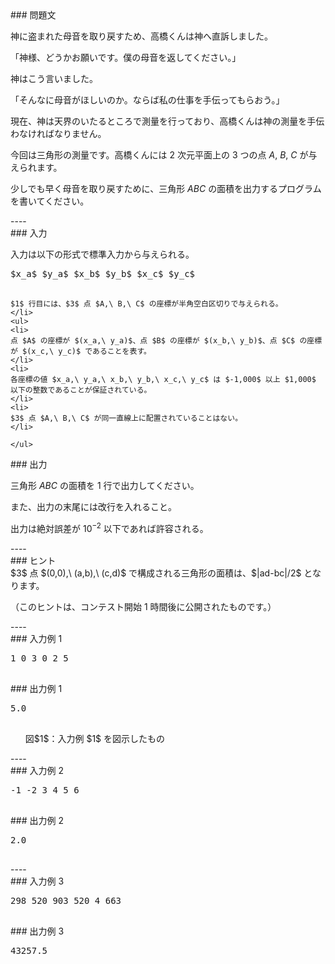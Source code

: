 <div>

<div>
### 問題文
<section>

神に盗まれた母音を取り戻すため、高橋くんは神へ直訴しました。

「神様、どうかお願いです。僕の母音を返してください。」

神はこう言いました。

「そんなに母音がほしいのか。ならば私の仕事を手伝ってもらおう。」


現在、神は天界のいたるところで測量を行っており、高橋くんは神の測量を手伝わなければなりません。

今回は三角形の測量です。高橋くんには $2$ 次元平面上の $3$ つの点 $A,\ B,\ C$ が与えられます。

少しでも早く母音を取り戻すために、三角形 $ABC$ の面積を出力するプログラムを書いてください。

</section>

</div>
----
<div>
### 入力
<section>

入力は以下の形式で標準入力から与えられる。
<pre>
$x_a$ $y_a$ $x_b$ $y_b$ $x_c$ $y_c$

</pre>
```<li>
$1$ 行目には、$3$ 点 $A,\ B,\ C$ の座標が半角空白区切りで与えられる。
</li>
<ul>
<li>
点 $A$ の座標が $(x_a,\ y_a)$、点 $B$ の座標が $(x_b,\ y_b)$、点 $C$ の座標が $(x_c,\ y_c)$ であることを表す。
</li>
<li>
各座標の値 $x_a,\ y_a,\ x_b,\ y_b,\ x_c,\ y_c$ は $-1,000$ 以上 $1,000$ 以下の整数であることが保証されている。
</li>
<li>
$3$ 点 $A,\ B,\ C$ が同一直線上に配置されていることはない。
</li>

</ul>
```

</section>

</div>
<div>
### 出力
<section>

三角形 $ABC$ の面積を $1$ 行で出力してください。

また、出力の末尾には改行を入れること。

出力は絶対誤差が $10^{-2}$ 以下であれば許容される。

</section>

</div>
----
<div>
### ヒント
<section>
$3$ 点 $(0,0),\ (a,b),\ (c,d)$ で構成される三角形の面積は、$|ad-bc|/2$ となります。

（このヒントは、コンテスト開始 $1$ 時間後に公開されたものです。）

</section>

</div>
----
<div>
### 入力例 1
<section>
<pre>
1 0 3 0 2 5

</pre>

</section>

</div>
<div>
### 出力例 1
<section>
<pre>
5.0

</pre>
<ul>
<div>
<img>

</img>
<div>
図$1$：入力例 $1$ を図示したもの
</div>

</div>

</ul>

</section>

</div>
----
<div>
### 入力例 2
<section>
<pre>
-1 -2 3 4 5 6

</pre>

</section>

</div>
<div>
### 出力例 2
<section>
<pre>
2.0

</pre>

</section>

</div>
----
<div>
### 入力例 3
<section>
<pre>
298 520 903 520 4 663

</pre>

</section>

</div>
<div>
### 出力例 3
<section>
<pre>
43257.5

</pre>

</section>

</div>


</div>
